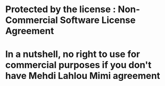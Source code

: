 # Protected by the license : Non-Commercial Software License Agreement
# In a nutshell, no right to use for commercial purposes if you don't have Mehdi Lahlou Mimi agreement
